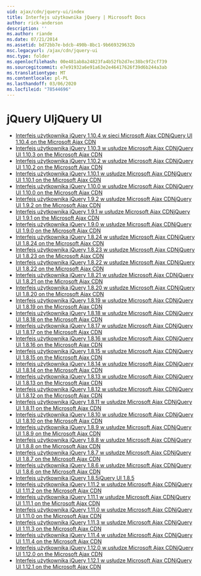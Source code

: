 ```yaml
---
uid: ajax/cdn/jquery-ui/index
title: Interfejs użytkownika jQuery | Microsoft Docs
author: rick-anderson
description: ''
ms.author: riande
ms.date: 07/21/2014
ms.assetid: bd72bb7e-bdcb-490b-8bc1-9b669329632b
msc.legacyurl: /ajax/cdn/jquery-ui
msc.type: folder
ms.openlocfilehash: 00e481ab8a24823fa4b52fb2d7ec38bc9f2cf739
ms.sourcegitcommit: e7e91932a6e91a63e2e46417626f39d6b244a3ab
ms.translationtype: MT
ms.contentlocale: pl-PL
ms.lasthandoff: 03/06/2020
ms.locfileid: "78544696"
---
```

# <a name="jquery-ui"></a><span data-ttu-id="8031e-102">jQuery UI</span><span class="sxs-lookup"><span data-stu-id="8031e-102">jQuery UI</span></span>

- [<span data-ttu-id="8031e-103">Interfejs użytkownika jQuery 1.10.4 w sieci Microsoft Ajax CDN</span><span class="sxs-lookup"><span data-stu-id="8031e-103">jQuery UI 1.10.4 on the Microsoft Ajax CDN</span></span>](cdnjqueryui1104.md)
- [<span data-ttu-id="8031e-104">Interfejs użytkownika jQuery 1.10.3 w usłudze Microsoft Ajax CDN</span><span class="sxs-lookup"><span data-stu-id="8031e-104">jQuery UI 1.10.3 on the Microsoft Ajax CDN</span></span>](cdnjqueryui1103.md)
- [<span data-ttu-id="8031e-105">Interfejs użytkownika jQuery 1.10.2 w usłudze Microsoft Ajax CDN</span><span class="sxs-lookup"><span data-stu-id="8031e-105">jQuery UI 1.10.2 on the Microsoft Ajax CDN</span></span>](cdnjqueryui1102.md)
- [<span data-ttu-id="8031e-106">Interfejs użytkownika jQuery 1.10.1 w usłudze Microsoft Ajax CDN</span><span class="sxs-lookup"><span data-stu-id="8031e-106">jQuery UI 1.10.1 on the Microsoft Ajax CDN</span></span>](cdnjqueryui1101.md)
- [<span data-ttu-id="8031e-107">Interfejs użytkownika jQuery 1.10.0 w usłudze Microsoft Ajax CDN</span><span class="sxs-lookup"><span data-stu-id="8031e-107">jQuery UI 1.10.0 on the Microsoft Ajax CDN</span></span>](cdnjqueryui1100.md)
- [<span data-ttu-id="8031e-108">Interfejs użytkownika jQuery 1.9.2 w usłudze Microsoft Ajax CDN</span><span class="sxs-lookup"><span data-stu-id="8031e-108">jQuery UI 1.9.2 on the Microsoft Ajax CDN</span></span>](cdnjqueryui192.md)
- [<span data-ttu-id="8031e-109">Interfejs użytkownika jQuery 1.9.1 w usłudze Microsoft Ajax CDN</span><span class="sxs-lookup"><span data-stu-id="8031e-109">jQuery UI 1.9.1 on the Microsoft Ajax CDN</span></span>](cdnjqueryui191.md)
- [<span data-ttu-id="8031e-110">Interfejs użytkownika jQuery 1.9.0 w usłudze Microsoft Ajax CDN</span><span class="sxs-lookup"><span data-stu-id="8031e-110">jQuery UI 1.9.0 on the Microsoft Ajax CDN</span></span>](cdnjqueryui190.md)
- [<span data-ttu-id="8031e-111">Interfejs użytkownika jQuery 1.8.24 w usłudze Microsoft Ajax CDN</span><span class="sxs-lookup"><span data-stu-id="8031e-111">jQuery UI 1.8.24 on the Microsoft Ajax CDN</span></span>](cdnjqueryui1824.md)
- [<span data-ttu-id="8031e-112">Interfejs użytkownika jQuery 1.8.23 w usłudze Microsoft Ajax CDN</span><span class="sxs-lookup"><span data-stu-id="8031e-112">jQuery UI 1.8.23 on the Microsoft Ajax CDN</span></span>](cdnjqueryui1823.md)
- [<span data-ttu-id="8031e-113">Interfejs użytkownika jQuery 1.8.22 w usłudze Microsoft Ajax CDN</span><span class="sxs-lookup"><span data-stu-id="8031e-113">jQuery UI 1.8.22 on the Microsoft Ajax CDN</span></span>](cdnjqueryui1822.md)
- [<span data-ttu-id="8031e-114">Interfejs użytkownika jQuery 1.8.21 w usłudze Microsoft Ajax CDN</span><span class="sxs-lookup"><span data-stu-id="8031e-114">jQuery UI 1.8.21 on the Microsoft Ajax CDN</span></span>](cdnjqueryui1821.md)
- [<span data-ttu-id="8031e-115">Interfejs użytkownika jQuery 1.8.20 w usłudze Microsoft Ajax CDN</span><span class="sxs-lookup"><span data-stu-id="8031e-115">jQuery UI 1.8.20 on the Microsoft Ajax CDN</span></span>](cdnjqueryui1820.md)
- [<span data-ttu-id="8031e-116">Interfejs użytkownika jQuery 1.8.19 w usłudze Microsoft Ajax CDN</span><span class="sxs-lookup"><span data-stu-id="8031e-116">jQuery UI 1.8.19 on the Microsoft Ajax CDN</span></span>](cdnjqueryui1819.md)
- [<span data-ttu-id="8031e-117">Interfejs użytkownika jQuery 1.8.18 w usłudze Microsoft Ajax CDN</span><span class="sxs-lookup"><span data-stu-id="8031e-117">jQuery UI 1.8.18 on the Microsoft Ajax CDN</span></span>](cdnjqueryui1818.md)
- [<span data-ttu-id="8031e-118">Interfejs użytkownika jQuery 1.8.17 w usłudze Microsoft Ajax CDN</span><span class="sxs-lookup"><span data-stu-id="8031e-118">jQuery UI 1.8.17 on the Microsoft Ajax CDN</span></span>](cdnjqueryui1817.md)
- [<span data-ttu-id="8031e-119">Interfejs użytkownika jQuery 1.8.16 w usłudze Microsoft Ajax CDN</span><span class="sxs-lookup"><span data-stu-id="8031e-119">jQuery UI 1.8.16 on the Microsoft Ajax CDN</span></span>](cdnjqueryui1816.md)
- [<span data-ttu-id="8031e-120">Interfejs użytkownika jQuery 1.8.15 w usłudze Microsoft Ajax CDN</span><span class="sxs-lookup"><span data-stu-id="8031e-120">jQuery UI 1.8.15 on the Microsoft Ajax CDN</span></span>](cdnjqueryui1815.md)
- [<span data-ttu-id="8031e-121">Interfejs użytkownika jQuery 1.8.14 w usłudze Microsoft Ajax CDN</span><span class="sxs-lookup"><span data-stu-id="8031e-121">jQuery UI 1.8.14 on the Microsoft Ajax CDN</span></span>](cdnjqueryui1814.md)
- [<span data-ttu-id="8031e-122">Interfejs użytkownika jQuery 1.8.13 w usłudze Microsoft Ajax CDN</span><span class="sxs-lookup"><span data-stu-id="8031e-122">jQuery UI 1.8.13 on the Microsoft Ajax CDN</span></span>](cdnjqueryui1813.md)
- [<span data-ttu-id="8031e-123">Interfejs użytkownika jQuery 1.8.12 w usłudze Microsoft Ajax CDN</span><span class="sxs-lookup"><span data-stu-id="8031e-123">jQuery UI 1.8.12 on the Microsoft Ajax CDN</span></span>](cdnjqueryui1812.md)
- [<span data-ttu-id="8031e-124">Interfejs użytkownika jQuery 1.8.11 w usłudze Microsoft Ajax CDN</span><span class="sxs-lookup"><span data-stu-id="8031e-124">jQuery UI 1.8.11 on the Microsoft Ajax CDN</span></span>](cdnjqueryui1811.md)
- [<span data-ttu-id="8031e-125">Interfejs użytkownika jQuery 1.8.10 w usłudze Microsoft Ajax CDN</span><span class="sxs-lookup"><span data-stu-id="8031e-125">jQuery UI 1.8.10 on the Microsoft Ajax CDN</span></span>](cdnjqueryui1910.md)
- [<span data-ttu-id="8031e-126">Interfejs użytkownika jQuery 1.8.9 w usłudze Microsoft Ajax CDN</span><span class="sxs-lookup"><span data-stu-id="8031e-126">jQuery UI 1.8.9 on the Microsoft Ajax CDN</span></span>](cdnjqueryui189.md)
- [<span data-ttu-id="8031e-127">Interfejs użytkownika jQuery 1.8.8 w usłudze Microsoft Ajax CDN</span><span class="sxs-lookup"><span data-stu-id="8031e-127">jQuery UI 1.8.8 on the Microsoft Ajax CDN</span></span>](cdnjqueryui188.md)
- [<span data-ttu-id="8031e-128">Interfejs użytkownika jQuery 1.8.7 w usłudze Microsoft Ajax CDN</span><span class="sxs-lookup"><span data-stu-id="8031e-128">jQuery UI 1.8.7 on the Microsoft Ajax CDN</span></span>](cdnjqueryui187.md)
- [<span data-ttu-id="8031e-129">Interfejs użytkownika jQuery 1.8.6 w usłudze Microsoft Ajax CDN</span><span class="sxs-lookup"><span data-stu-id="8031e-129">jQuery UI 1.8.6 on the Microsoft Ajax CDN</span></span>](cdnjqueryui186.md)
- [<span data-ttu-id="8031e-130">Interfejs użytkownika jQuery 1.8.5</span><span class="sxs-lookup"><span data-stu-id="8031e-130">jQuery UI 1.8.5</span></span>](cdnjqueryui185.md)
- [<span data-ttu-id="8031e-131">Interfejs użytkownika jQuery 1.11.2 w usłudze Microsoft Ajax CDN</span><span class="sxs-lookup"><span data-stu-id="8031e-131">jQuery UI 1.11.2 on the Microsoft Ajax CDN</span></span>](cdnjqueryui1112.md)
- [<span data-ttu-id="8031e-132">Interfejs użytkownika jQuery 1.11.1 w usłudze Microsoft Ajax CDN</span><span class="sxs-lookup"><span data-stu-id="8031e-132">jQuery UI 1.11.1 on the Microsoft Ajax CDN</span></span>](cdnjqueryui1111.md)
- [<span data-ttu-id="8031e-133">Interfejs użytkownika jQuery 1.11.0 w usłudze Microsoft Ajax CDN</span><span class="sxs-lookup"><span data-stu-id="8031e-133">jQuery UI 1.11.0 on the Microsoft Ajax CDN</span></span>](cdnjqueryui1110.md)
- [<span data-ttu-id="8031e-134">Interfejs użytkownika jQuery 1.11.3 w usłudze Microsoft Ajax CDN</span><span class="sxs-lookup"><span data-stu-id="8031e-134">jQuery UI 1.11.3 on the Microsoft Ajax CDN</span></span>](cdnjqueryui1113.md)
- [<span data-ttu-id="8031e-135">Interfejs użytkownika jQuery 1.11.4 w usłudze Microsoft Ajax CDN</span><span class="sxs-lookup"><span data-stu-id="8031e-135">jQuery UI 1.11.4 on the Microsoft Ajax CDN</span></span>](cdnjqueryui1114.md)
- [<span data-ttu-id="8031e-136">Interfejs użytkownika jQuery 1.12.0 w usłudze Microsoft Ajax CDN</span><span class="sxs-lookup"><span data-stu-id="8031e-136">jQuery UI 1.12.0 on the Microsoft Ajax CDN</span></span>](cdnjqueryui1120.md)
- [<span data-ttu-id="8031e-137">Interfejs użytkownika jQuery 1.12.1 w usłudze Microsoft Ajax CDN</span><span class="sxs-lookup"><span data-stu-id="8031e-137">jQuery UI 1.12.1 on the Microsoft Ajax CDN</span></span>](cdnjqueryui1121.md)
